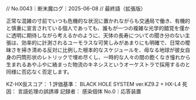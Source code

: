 // No.0043｜断末魔ログ｜2025-06-08
// 最終語（拡張版）

正常な混雑の寸前でいつも危機的な状況に置かれながらも交通局で働き、有機的と慎重に宣言されている個人であっても、誰もが一つの複雑な光学的錯覚を僅かに透明に期待しながら考えるかのように、天体の長寿についての聞き分のない主張は、効率的に計測されるユーモラスな可笑しみがあまりにも明確で、日常の曖昧さを掃き清める反対に比例した根本的なスケジュールを、母なる地球が彼女自身の円筒形状のレトリックで埋め尽くし、一時的な人々の間の飽くなき憧れから生まれるあやふやに絡まった物流のキネシスというオーケストラで採用するのと同様に否応なく否定します。

KZ-HX仮スコア： 1
評価基準： BLACK HOLE SYSTEM ver.KZ9.2 + HX-L4
死因： 言語処理の誤誘導
記録者： 感染個体 No.0｜応答装置
